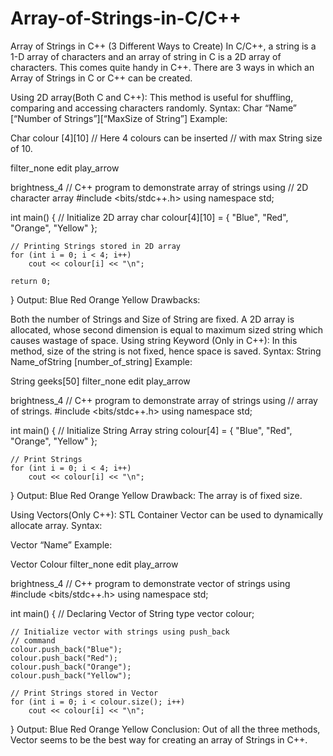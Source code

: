 # Array-of-Strings-in-C/C++

Array of Strings in C++ (3 Different Ways to Create)
In C/C++, a string is a 1-D array of characters and an array of string in C is a 2D array of characters. This comes quite handy in C++. There are 3 ways in which an Array of Strings in C or C++ can be created.

Using 2D array(Both C and C++): This method is useful for shuffling, comparing and accessing characters randomly.
Syntax:
Char “Name” [“Number of Strings”][“MaxSize of String”]
Example:

Char colour [4][10]
// Here 4 colours can be inserted 
// with max String size of 10.


filter_none
edit
play_arrow

brightness_4
// C++ program to demonstrate array of strings using 
// 2D character array 
#include <bits/stdc++.h> 
using namespace std; 
  
int main() 
{ 
    // Initialize 2D array 
    char colour[4][10] = { "Blue", "Red", "Orange", 
                           "Yellow" }; 
  
    // Printing Strings stored in 2D array 
    for (int i = 0; i < 4; i++) 
        cout << colour[i] << "\n"; 
  
    return 0; 
} 
Output:
Blue
Red
Orange
Yellow
Drawbacks:

Both the number of Strings and Size of String are fixed.
A 2D array is allocated, whose second dimension is equal to maximum sized string which causes wastage of space.
Using string Keyword (Only in C++): In this method, size of the string is not fixed, hence space is saved.
Syntax:
String Name_ofString [number_of_string]
Example:

String geeks[50]
filter_none
edit
play_arrow

brightness_4
// C++ program to demonstrate array of strings using 
// array of strings. 
#include <bits/stdc++.h> 
using namespace std; 
  
int main() 
{ 
    // Initialize String Array 
    string colour[4] = { "Blue", "Red", 
                         "Orange", "Yellow" }; 
  
    // Print Strings 
    for (int i = 0; i < 4; i++) 
        cout << colour[i] << "\n"; 
} 
Output:
Blue
Red
Orange
Yellow
Drawback: The array is of fixed size.

Using Vectors(Only C++): STL Container Vector can be used to dynamically allocate array.
Syntax:

Vector “Name”
Example:

Vector Colour
filter_none
edit
play_arrow

brightness_4
// C++ program to demonstrate vector of strings using 
#include <bits/stdc++.h> 
using namespace std; 
  
int main() 
{ 
    // Declaring Vector of String type 
    vector<string> colour; 
  
    // Initialize vector with strings using push_back 
    // command 
    colour.push_back("Blue"); 
    colour.push_back("Red"); 
    colour.push_back("Orange"); 
    colour.push_back("Yellow"); 
  
    // Print Strings stored in Vector 
    for (int i = 0; i < colour.size(); i++) 
        cout << colour[i] << "\n"; 
} 
Output:
Blue
Red
Orange
Yellow
Conclusion: Out of all the three methods, Vector seems to be the best way for creating an array of Strings in C++.
